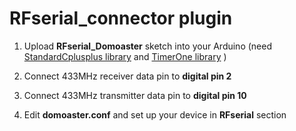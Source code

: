 RFserial_connector plugin
==============

1. Upload **RFserial_Domoaster** sketch into your Arduino (need [StandardCplusplus library](https://github.com/maniacbug/StandardCplusplus) and [TimerOne library](https://github.com/PaulStoffregen/TimerOne) )

2. Connect 433MHz receiver data pin to **digital pin 2** 

3. Connect 433MHz transmitter data pin to **digital pin 10**

4. Edit **domoaster.conf** and set up your device in **RFserial** section
